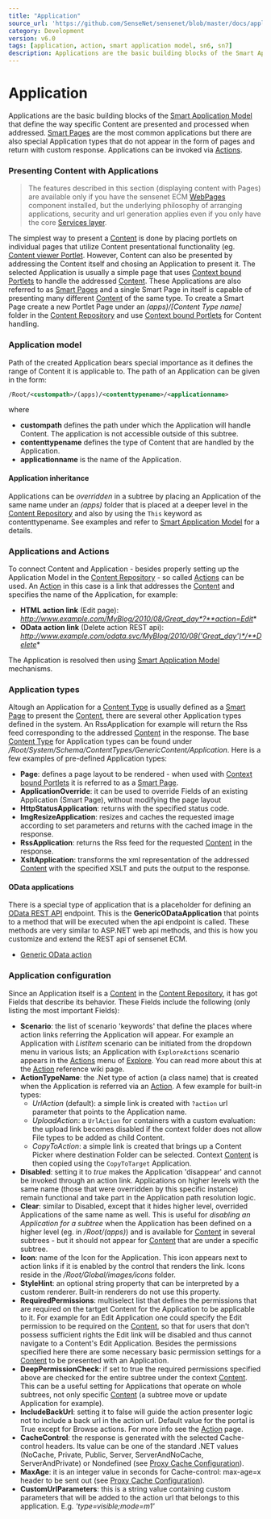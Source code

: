 ```yaml
---
title: "Application"
source_url: 'https://github.com/SenseNet/sensenet/blob/master/docs/application.md'
category: Development
version: v6.0
tags: [application, action, smart application model, sn6, sn7]
description: Applications are the basic building blocks of the Smart Application Model that define the way specific Content are presented and processed when addressed.
---
```


# Application

Applications are the basic building blocks of the [Smart Application Model](/docs/smart-application-model) that define the way specific Content are presented and processed when addressed. [Smart Pages](/docs/smart-pages) are the most common applications but there are also special Application types that do not appear in the form of pages and return with custom response. Applications can be invoked via [Actions](/docs/action).

### Presenting Content with Applications

> The features described in this section (displaying content with Pages) are available only if you have the sensenet ECM [WebPages](https://github.com/SenseNet/sn-webpages) component installed, but the underlying philosophy of arranging applications, security and url generation applies even if you only have the core [Services layer](https://github.com/SenseNet/sensenet).

The simplest way to present a [Content](/docs/content) is done by placing portlets on individual pages that utilize Content presentational functionality (eg. [Content viewer Portlet](/docs/content-viewer-portlet). However, Content can also be presented by addressing the Content itself and chosing an Application to present it. The selected Application is usually a simple page that uses [Context bound Portlets](/docs/context-bound-portlets) to handle the addressed [Content](/docs/content). These Applications are also referred to as [Smart Pages](/docs/smart-pages) and a single Smart Page in itself is capable of presenting many different [Content](/docs/content) of the same type. To create a Smart Page create a new Portlet Page under an _(apps)/[Content Type name]_ folder in the [Content Repository](/docs/content-repository) and use [Context bound Portlets](/docs/context-bound-portlets) for Content handling.

### Application model

Path of the created Application bears special importance as it defines the range of Content it is applicable to. The path of an Application can be given in the form:

```xml
/Root/<custompath>/(apps)/<contenttypename>/<applicationname>
```

where

- **custompath** defines the path under which the Application will handle Content. The application is not accessible outside of this subtree.
- **contenttypename** defines the type of Content that are handled by the Application.
- **applicationname** is the name of the Application.

#### Application inheritance

Applications can be *overridden* in a subtree by placing an Application of the same name under an _(apps)_ folder that is placed at a deeper level in the [Content Repository](/docs/content-repository) and also by using the `This` keyword as contenttypename. See examples and refer to [Smart Application Model](/docs/smart-application-model) for a details.

### Applications and Actions

To connect Content and Application - besides properly setting up the Application Model in the [Content Repository](/docs/content-repository) - so called [Actions](/docs/action) can be used. An [Action](/docs/action) in this case is a link that addresses the [Content](/docs/content) and specifies the name of the Application, for example:

- **HTML action link** (Edit page): *http://www.example.com/MyBlog/2010/08/Great_day*?**action=Edit**
- **OData action link** (Delete action REST api): *http://www.example.com/odata.svc/MyBlog/2010/08('Great_day')*/**Delete**

The Application is resolved then using [Smart Application Model](/docs/smart-application-model) mechanisms.

### Application types

Altough an Application for a [Content Type](/docs/content-type) is usually defined as a [Smart Page](/docs/smart-pages) to present the [Content](/docs/content), there are several other Application types defined in the system. An RssApplication for example will return the Rss feed corresponding to the addressed [Content](/docs/content) in the response. The base [Content Type](/docs/content-type) for Application types can be found under _/Root/System/Schema/ContentTypes/GenericContent/Application_. Here is a few examples of pre-defined Application types:

- **Page**: defines a page layout to be rendered - when used with [Context bound Portlets](/docs/context-bound-portlets) it is referred to as a [Smart Page](/docs/smart-pages).
- **ApplicationOverride**: it can be used to override Fields of an existing Application (Smart Page), without modifying the page layout
- **HttpStatusApplication**: returns with the specified status code.
- **ImgResizeApplication**: resizes and caches the requested image according to set parameters and returns with the cached image in the response.
- **RssApplication**: returns the Rss feed for the requested [Content](/docs/content) in the response.
- **XsltApplication**: transforms the xml representation of the addressed [Content](/docs/content) with the specified XSLT and puts the output to the response.

#### OData applications
There is a special type of application that is a placeholder for defining an [OData REST API](/docs/odata-rest-api) endpoint. This is the **GenericODataApplication** that points to a method that will be executed when the api endpoint is called. These methods are very similar to ASP.NET web api methods, and this is how you customize and extend the REST api of sensenet ECM.

- [Generic OData action](/docs/generic-odata-action)

### Application configuration

Since an Application itself is a [Content](/docs/content) in the [Content Repository](/docs/content-repository), it has got Fields that describe its behavior. These Fields include the following (only listing the most important Fields):

- **Scenario**: the list of scenario 'keywords' that define the places where action links referring the Application will appear. For example an Application with _ListItem_ scenario can be initiated from the dropdown menu in various lists; an Application with `ExploreActions` scenario appears in the [Actions](/docs/action) menu of [Explore](/docs/content-explorer). You can read more about this at the [Action](/docs/action) reference wiki page.
- **ActionTypeName**: the .Net type of action (a class name) that is created when the Application is referred via an [Action](/docs/action). A few example for built-in types:
  - _UrlAction_ (default): a simple link is created with `?action` url parameter that points to the Application name.
  - _UploadAction_: a `UrlAction` for containers with a custom evaluation: the upload link becomes disabled if the context folder does not allow File types to be added as child Content.
  - _CopyToAction_: a simple link is created that brings up a Content Picker where destination Folder can be selected. Context [Content](/docs/content) is then copied using the `CopyToTarget` Application.
- **Disabled**: setting it to *true* makes the Application 'disappear' and cannot be invoked through an action link. Applications on higher levels with the same name (those that were overridden by this specific instance) remain functional and take part in the Application path resolution logic.
- **Clear**: similar to Disabled, except that it hides higher level, overrided Applications of the same name as well. This is useful for *disabling an Application for a subtree* when the Application has been defined on a higher level (eg. in _/Root/(apps)_) and is available for [Content](/docs/content) in several subtrees - but it should not appear for [Content](/docs/content) that are under a specific subtree.
- **Icon**: name of the Icon for the Application. This icon appears next to action links if it is enabled by the control that renders the link. Icons reside in the _/Root/Global/images/icons_ folder.
- **StyleHint**: an optional string property that can be interpreted by a custom renderer. Built-in renderers do not use this property.
- **RequiredPermissions**: multiselect list that defines the permissions that are required on the tartget Content for the Application to be applicable to it. For example for an Edit Application one could specify the Edit permission to be required on the [Content](/docs/content), so that for users that don't possess sufficient rights the Edit link will be disabled and thus cannot navigate to a Content's Edit Application. Besides the permissions specified here there are some necessary basic permission settings for a [Content](/docs/content) to be presented with an Application.
- **DeepPermissionCheck**: if set to true the required permissions specified above are checked for the entire subtree under the context [Content](/docs/content). This can be a useful setting for Applications that operate on whole subtrees, not only specific [Content](/docs/content) (a subtree move or update Application for example).
- **IncludeBackUrl**: setting it to false will guide the action presenter logic not to include a back url in the action url. Default value for the portal is True except for Browse actions. For more info see the [Action](/docs/action) page.
- **CacheControl**: the response is generated with the selected Cache-control headers. Its value can be one of the standard .NET values (NoCache, Private, Public, Server, ServerAndNoCache, ServerAndPrivate) or Nondefined (see [Proxy Cache Configuration](/docs/proxy-cache-configuration)).
- **MaxAge**: it is an integer value in seconds for Cache-control: max-age=x header to be sent out (see [Proxy Cache Configuration](/docs/proxy-cache-configuration)).
- **CustomUrlParameters**: this is a string value containing custom parameters that will be added to the action url that belongs to this application. E.g. _'type=visible;mode=m1'_